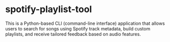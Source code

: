 # spotify-playlist-tool
This is a Python-based CLI (command-line interface) application that allows users to search for songs using Spotify track metadata, build custom playlists, and receive tailored feedback based on audio features.
